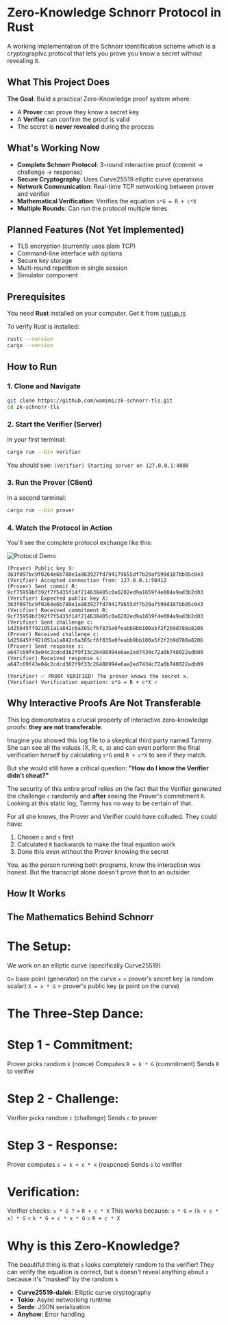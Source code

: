 # Zero-Knowledge Schnorr Protocol in Rust

A working implementation of the Schnorr identification scheme which is a cryptographic protocol that lets you prove you know a secret without revealing it.

## What This Project Does

**The Goal**: Build a practical Zero-Knowledge proof system where:
- A **Prover** can prove they know a secret key
- A **Verifier** can confirm the proof is valid  
- The secret is **never revealed** during the process

## What's Working Now

- **Complete Schnorr Protocol**: 3-round interactive proof (commit → challenge → response)
- **Secure Cryptography**: Uses Curve25519 elliptic curve operations
- **Network Communication**: Real-time TCP networking between prover and verifier
- **Mathematical Verification**: Verifies the equation `s*G = R + c*X`
- **Multiple Rounds**: Can run the protocol multiple times

## Planned Features (Not Yet Implemented)

- TLS encryption (currently uses plain TCP)
- Command-line interface with options
- Secure key storage
- Multi-round repetition in single session
- Simulator component

## Prerequisites

You need **Rust** installed on your computer. Get it from [rustup.rs](https://rustup.rs/)

To verify Rust is installed:
```bash
rustc --version
cargo --version
```

## How to Run

### 1. Clone and Navigate
```bash
git clone https://github.com/wamimi/zk-schnorr-tls.git
cd zk-schnorr-tls
```

### 2. Start the Verifier (Server)
In your first terminal:
```bash
cargo run --bin verifier
```
You should see: `(Verifier) Starting server on 127.0.0.1:4000`

### 3. Run the Prover (Client)  
In a second terminal:
```bash
cargo run --bin prover
```

### 4. Watch the Protocol in Action

You'll see the complete protocol exchange like this:

![Protocol Demo](./demo-screenshot.png)

```
(Prover) Public key X: 363f097bc9f0264e6b780e1a983927fd794179655df7b29af599d107bb95c043
(Verifier) Accepted connection from: 127.0.0.1:50412
(Prover) Sent commit R: 9cf75959bf392f7f5435f14f214638405c0a6202ed9a1659f4e004a9ad3b2d03
(Verifier) Expected public key X: 363f097bc9f0264e6b780e1a983927fd794179655df7b29af599d107bb95c043
(Verifier) Received commitment R: 9cf75959bf392f7f5435f14f214638405c0a6202ed9a1659f4e004a9ad3b2d03
(Verifier) Sent challenge c: 1d25645ff921051a1a842c6a365cf6f835e0feabb9bb100a5f2f2b9d788a8206
(Prover) Received challenge c: 1d25645ff921051a1a842c6a365cf6f835e0feabb9bb100a5f2f2b9d788a8206
(Prover) Sent response s: a647c69f43e04c2cdcd362f9f33c26488994e6ae2ed7434c72a0b748022adb09
(Verifier) Received response s: a647c69f43e04c2cdcd362f9f33c26488994e6ae2ed7434c72a0b748022adb09
                                                                                                                                  
(Verifier) ✅ PROOF VERIFIED! The prover knows the secret x.
(Verifier) Verification equation: s*G = R + c*X ✓
```

## Why Interactive Proofs Are Not Transferable

This log demonstrates a crucial property of interactive zero-knowledge proofs: **they are not transferable**.

Imagine you showed this log file to a skeptical third party named Tammy. She can see all the values (X, R, c, s) and can even perform the final verification herself by calculating `s*G` and `R + c*X` to see if they match.

But she would still have a critical question: **"How do I know the Verifier didn't cheat?"**

The security of this entire proof relies on the fact that the Verifier generated the challenge `c` randomly and **after** seeing the Prover's commitment `R`. Looking at this static log, Tammy has no way to be certain of that. 

For all she knows, the Prover and Verifier could have colluded. They could have:
1. Chosen `c` and `s` first
2. Calculated `R` backwards to make the final equation work
3. Done this even without the Prover knowing the secret

You, as the person running both programs, know the interaction was honest. But the transcript alone doesn't prove that to an outsider.

## How It Works

## The Mathematics Behind Schnorr
# The Setup:
We work on an elliptic curve (specifically Curve25519)

`G`= base point (generator) on the curve
`x` = prover's secret key (a random scalar)
`X = x * G` = prover's public key (a point on the curve)

# The Three-Step Dance:
# Step 1 - Commitment:
Prover picks random `k` (nonce)
Computes `R = k * G` (commitment)
Sends `R` to verifier

# Step 2 - Challenge:
Verifier picks random `c` (challenge)
Sends `c` to prover

# Step 3 - Response:
Prover computes `s = k + c * x` (response)
Sends `s` to verifier

# Verification:
Verifier checks: `s * G ?` = `R + c * X`
This works because: `s * G` = `(k + c * x) * G` = `k * G + c * x * G`  = `R + c * X`

# Why is this Zero-Knowledge?
The beautiful thing is that `s` looks completely random to the verifier! They can verify the equation is correct, but s doesn't reveal anything about `x` because it's "masked" by the random `k`


- **Curve25519-dalek**: Elliptic curve cryptography
- **Tokio**: Async networking runtime
- **Serde**: JSON serialization
- **Anyhow**: Error handling




